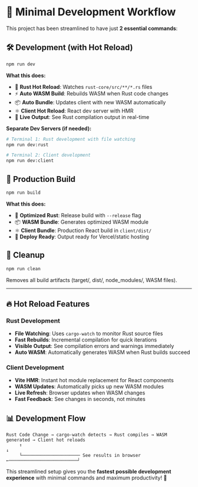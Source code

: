# 🚀 Minimal Development Workflow

This project has been streamlined to have just **2 essential commands**:

## 🛠️ Development (with Hot Reload)

```bash
npm run dev
```

**What this does:**
- 🦀 **Rust Hot Reload**: Watches `rust-core/src/**/*.rs` files
- ⚡ **Auto WASM Build**: Rebuilds WASM when Rust code changes  
- 📦 **Auto Bundle**: Updates client with new WASM automatically
- ⚛️ **Client Hot Reload**: React dev server with HMR
- 👀 **Live Output**: See Rust compilation output in real-time

**Separate Dev Servers (if needed):**
```bash
# Terminal 1: Rust development with file watching
npm run dev:rust

# Terminal 2: Client development  
npm run dev:client
```

## 🎯 Production Build

```bash
npm run build
```

**What this does:**
- 🦀 **Optimized Rust**: Release build with `--release` flag
- 📦 **WASM Bundle**: Generates optimized WASM module
- ⚛️ **Client Bundle**: Production React build in `client/dist/`
- 🚀 **Deploy Ready**: Output ready for Vercel/static hosting

## 🧹 Cleanup

```bash
npm run clean
```

Removes all build artifacts (target/, dist/, node_modules/, WASM files).

---

## 🔥 Hot Reload Features

### Rust Development
- **File Watching**: Uses `cargo-watch` to monitor Rust source files
- **Fast Rebuilds**: Incremental compilation for quick iterations
- **Visible Output**: See compilation errors and warnings immediately
- **Auto WASM**: Automatically generates WASM when Rust builds succeed

### Client Development  
- **Vite HMR**: Instant hot module replacement for React components
- **WASM Updates**: Automatically picks up new WASM modules
- **Live Refresh**: Browser updates when WASM changes
- **Fast Feedback**: See changes in seconds, not minutes

## 📊 Development Flow

```
Rust Code Change → cargo-watch detects → Rust compiles → WASM generated → Client hot reloads
     ↑                                                                            ↓
     └────────────────────── See results in browser ←──────────────────────────┘
```

This streamlined setup gives you the **fastest possible development experience** with minimal commands and maximum productivity! 🎉